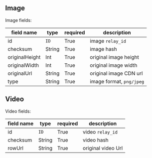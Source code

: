 <a name="image" />

## Image

Image fields:

field name | type | required | description
--- | --- | --- | ---
id | `ID` | True | image `relay_id`
checksum | String | True | image hash
originalHeight | Int | True | original image height
originalWidth | Int  | True | original image width
originalUrl | String | True | original image CDN url
type | String | True | image format, `png/jpeg`

<a name="video" />

## Video

Video fields:

field name | type | required | description
--- | --- | --- | ---
id | `ID` | True | video `relay_id`
checksum | String | True | video hash
rowUrl | String | True | original video Url
